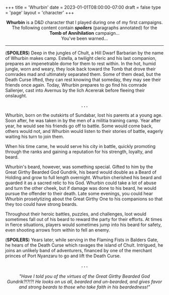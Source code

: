 +++
title = 'Whurbin'
date = 2023-01-01T08:00:00-07:00
draft = false
type = 'page'
layout = 'character'
+++

<center>
<b>Whurbin</b> is a D&D character that I played during one of my first campaigns.<br/>
The following content contain <b><em>spoilers</em></b> (paragraphs annotated) for the <b>Tomb of Annihilation</b> campaign... <br/>You've been warned...<br/>
</center>

---

(<b>SPOILERS</b>) Deep in the jungles of Chult, a Hill Dwarf Barbarian by the name of Whurbin makes camp. Estella, a twilight cleric and his last companion, prepares an impenetrable dome for them to rest within. In the hot, humid jungle, worn and weary, they look back toward the Tomb that drove their comrades mad and ultimately separated them. Some of them dead, but the Death Curse lifted, they can rest knowing that someday, they may see their friends once again. Today, Whurbin prepares to go find his comrade Sallenjer, cast into Avernus by the lich Acererak before fleeing their onslaught.

<center><b>. . .</b></center>

Whurbin, born on the outskirts of Sundabar, lost his parents at a young age. Soon after, he was taken in by the men of a militia training camp. Year after year, he would see his friends go off to battle. Some would come back, others would not, and Whurbin would listen to their stories of battle, eagerly waiting his turn to join them.

When his time came, he would serve his city in battle, quickly promoting through the ranks and gaining a reputation for his strength, loyalty, and beard.

Whurbin's beard, however, was something special. Gifted to him by the Great Girthy Bearded God Gundrik, his beard would double as a Beard of Holding and grow to full length overnight. Whurbin cherished his beard and guarded it as a sacred relic to his God. Whurbin could take a lot of abuse and turn the other cheek, but if damage was done to his beard, he would pursue the offender to their death. Late some evenings, you could hear Whurbin proselytizing about the Great Girthy One to his companions so that they too could have strong beards.

Throughout their heroic battles, puzzles, and challenges, loot would sometimes fall out of his beard to reward the party for their efforts. At times in fierce situations, players would sometimes jump into his beard for safety, even shooting arrows from within to fell an enemy.

(<b>SPOILERS</b>) Years later, while serving in the Flaming Fists in Balders Gate, he hears of the Death Curse which ravages the island of Chult. Intrigued, he joins an unlikely band of adventurers, financed by one of the merchant princes of Port Nyanzaru to go and lift the Death Curse.

<center><b>. . .</b></center><br/>

<center><em>
"Have I told you of the virtues of the Great Girthy Bearded God Gundrik?!?!?!
He looks on us all, bearded and un-bearded, and gives favor and strong beards to those who take faith in his beardedness!"
</em></center>

<br/>
